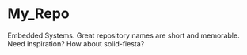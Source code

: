# My_Repo
Embedded Systems. Great repository names are short and memorable. Need inspiration? How about solid-fiesta?
